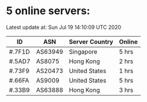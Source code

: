 # 5 online servers:

Latest update at: Sun Jul 19 14:10:09 UTC 2020

| ID | ASN | Server Country | Online |
| -- | --- | -------------- | ------ |
| #.7F1D | AS63949 | Singapore | 5 hrs |
| #.5AD7 | AS8075 | Hong Kong | 2 hrs |
| #.73F9 | AS20473 | United States | 1 hrs |
| #.66FA | AS9009 | United States | 5 hrs |
| #.33B9 | AS63888 | Hong Kong | 3 hrs |


